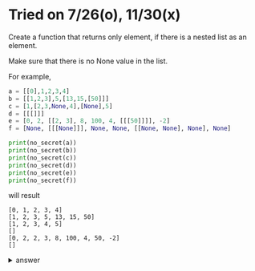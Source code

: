 # Tried on 7/26(o), 11/30(x)

Create a function that returns only element, if there is a nested list as an element.

Make sure that there is no None value in the list.

For example,
```py
a = [[0],1,2,3,4]
b = [[1,2,3],5,[13,15,[50]]]
c = [1,[2,3,None,4],[None],5]
d = [[[]]]
e = [0, 2, [[2, 3], 8, 100, 4, [[[50]]]], -2]
f = [None, [[[None]]], None, None, [[None, None], None], None]

print(no_secret(a))
print(no_secret(b))
print(no_secret(c))
print(no_secret(d))
print(no_secret(e))
print(no_secret(f))
```
will result
```
[0, 1, 2, 3, 4]
[1, 2, 3, 5, 13, 15, 50]
[1, 2, 3, 4, 5]
[]
[0, 2, 2, 3, 8, 100, 4, 50, -2]
[]
```

<details>
  <summary>answer</summary>
  
  ```py
  def no_secret(lst):
      empty = []
      for a in lst:
          if isinstance(a, list):
              for each in no_secret(a):
                  empty.append(each)
          if not isinstance(a,list) and a!=None:
              empty.append(a)
      return empty
  ```
</details>
